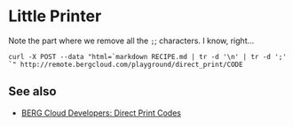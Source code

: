 Little Printer
==

Note the part where we remove all the `;`; characters. I know, right...

	curl -X POST --data "html=`markdown RECIPE.md | tr -d '\n' | tr -d ';' `" http://remote.bergcloud.com/playground/direct_print/CODE

See also
--

* [BERG Cloud Developers: Direct Print Codes](http://remote.bergcloud.com/developers/direct_print_codes)
